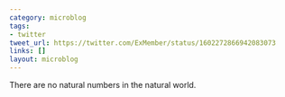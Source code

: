```yaml
---
category: microblog
tags:
- twitter
tweet_url: https://twitter.com/ExMember/status/1602272866942083073
links: []
layout: microblog
---
```

There are no natural numbers in the natural world.
